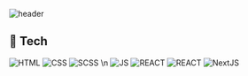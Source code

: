 ![header](https://capsule-render.vercel.app/api?type=slice&color=F7EFE9&height=300&section=header&text=seohyun%20sim&fontSize=80)

## 📎 Tech

![HTML](https://img.shields.io/badge/HTML-f2f2f2?style=flat-square&logo=HTML5&logoColor=#E34F26) ![CSS](https://img.shields.io/badge/CSS-1572B6?style=flat-square&logo=CSS3&logoColor=#1572B6) ![SCSS](https://img.shields.io/badge/Scss-CC6699?style=flat-square&logo=Sass&logoColor=white) \n
![JS](https://img.shields.io/badge/JavaScript-F7DF1E?style=flat-square&logo=JavaScript&logoColor=black) ![REACT](https://img.shields.io/badge/React-61DAFB?style=flat-square&logo=React&logoColor=white) ![REACT](https://img.shields.io/badge/Redux-764ABC?style=flat-square&logo=Redux&logoColor=white) ![NextJS](https://img.shields.io/badge/Next.js-black?style=flat-square&logo=Next.js&logoColor=#000000)

